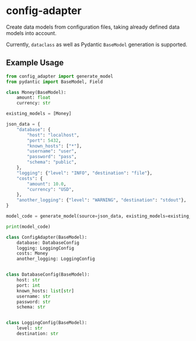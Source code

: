 # config-adapter

Create data models from configuration files, taking already defined data models into account.

Currently, `dataclass` as well as Pydantic `BaseModel` generation is supported.

## Example Usage

```py
from config_adapter import generate_model
from pydantic import BaseModel, Field

class Money(BaseModel):
    amount: float
    currency: str

existing_models = [Money]

json_data = {
    "database": {
        "host": "localhost",
        "port": 5432,
        "known_hosts": ["*"],
        "username": "user",
        "password": "pass",
        "schema": "public",
    },
    "logging": {"level": "INFO", "destination": "file"},
    "costs": {
        "amount": 10.0,
        "currency": "USD",
    },
    "another_logging": {"level": "WARNING", "destination": "stdout"},
}

model_code = generate_model(source=json_data, existing_models=existing_models)

print(model_code)
```

```py
class ConfigAdapter(BaseModel):
    database: DatabaseConfig
    logging: LoggingConfig
    costs: Money
    another_logging: LoggingConfig


class DatabaseConfig(BaseModel):
    host: str
    port: int
    known_hosts: list[str]
    username: str
    password: str
    schema: str


class LoggingConfig(BaseModel):
    level: str
    destination: str
```
